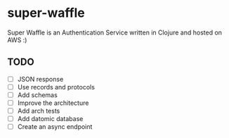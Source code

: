 # super-waffle

Super Waffle is an Authentication Service written in Clojure and hosted on AWS :)



## TODO

- [ ] JSON response
- [ ] Use records and protocols
- [ ] Add schemas
- [ ] Improve the architecture
- [ ] Add arch tests
- [ ] Add datomic database
- [ ] Create an async endpoint